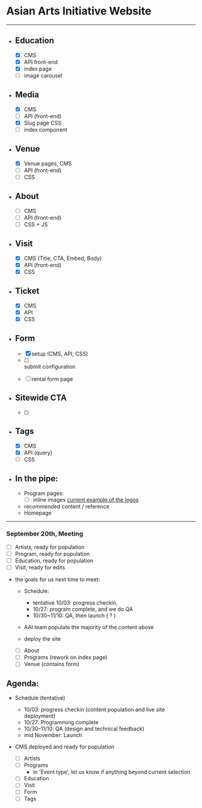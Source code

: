 # Asian Arts Initiative Website

-----
- ## Education 
    - [x] CMS
    - [x] API front-end
    - [x] index page
    - [ ] image carousel

- ## Media 
    - [x] CMS
    - [ ] API (front-end)
    - [x] Slug page CSS
    - [ ] index component

- ## Venue
    - [x] Venue pages, CMS
    - [ ] API (front-end)
    - [ ] CSS

- ## About
    - [ ] CMS
    - [ ] API (front-end)
    - [ ] CSS + JS

- ## Visit
    - [x] CMS (Title, CTA, Embed, Body)
    - [x] API (front-end)
    - [x] CSS

- ## Ticket
    - [x] CMS
    - [x] API
    - [x] CSS

- ## Form
    - [x] setup (CMS, API, CSS)
    - [ ] <form> submit configuration
    - [ ] rental form page

- ## Sitewide CTA
    - [ ] 

- ## Tags
    - [x] CMS
    - [x] API (query)
    - [ ] CSS

- ## In the pipe:
    - Program pages: 
        - [ ] inline images [current example of the logos](https://asianartsinitiative.org/events/virtual-avatar-workshop)
    - recommended content / reference
    - Homepage

-----
### September 20th, Meeting 
- [ ] Artists, ready for population
- [ ] Program, ready for population
- [ ] Education, ready for population
- [ ] Visit, ready for edits

- the goals for us next time to meet:
    - Schedule:
        - tentative 10/03: progress checkin, 
        - 10/27: program complete, and we do QA 
        - 10/30~11/10: QA, then launch ( ? )

    - AAI team populate the majority of the content above
    - deploy the site
    - [ ] About 
    - [ ] Programs (rework on index page) 
    - [ ] Venue (contains form)

## Agenda: 
- Schedule (tentative)
    - 10/03: progress checkin (content population and live site deployment) 
    - 10/27: Programming complete
    - 10/30–11/10: QA (design and technical feedback)
    - mid November: Launch

- CMS deployed and ready for population
    - [ ] Artists
    - [ ] Programs
        - in 'Event type', let us know if anything beyond current selection
    - [ ] Education
    - [ ] Visit
    - [ ] Form
    - [ ] Tags